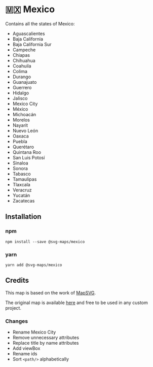 # 🇲🇽 Mexico

Contains all the states of Mexico:
* Aguascalientes
* Baja California
* Baja California Sur
* Campeche
* Chiapas
* Chihuahua
* Coahuila
* Colima
* Durango
* Guanajuato
* Guerrero
* Hidalgo
* Jalisco
* Mexico City
* México
* Michoacán
* Morelos
* Nayarit
* Nuevo León
* Oaxaca
* Puebla
* Querétaro
* Quintana Roo
* San Luis Potosí
* Sinaloa
* Sonora
* Tabasco
* Tamaulipas
* Tlaxcala
* Veracruz
* Yucatán
* Zacatecas

## Installation

### npm

`npm install --save @svg-maps/mexico`

### yarn

`yarn add @svg-maps/mexico`

## Credits

This map is based on the work of [MapSVG](https://mapsvg.com).

The original map is available [here](https://mapsvg.com/maps/mexico) and free to be used in any custom project.

### Changes

* Rename Mexico City
* Remove unnecessary attributes
* Replace title by name attributes
* Add viewBox
* Rename ids
* Sort `<path/>` alphabetically
